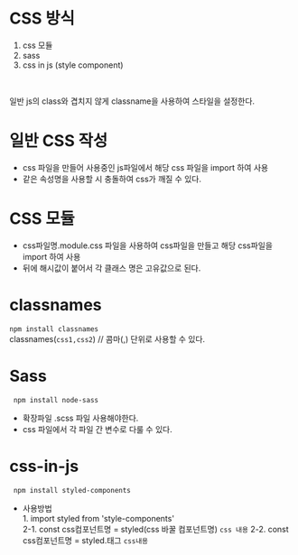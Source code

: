 # CSS 방식
1. css 모듈 
2. sass
3. css in js (style component)

<br/>

일반 js의 class와 겹치지 않게 classname을 사용하여 스타일을 설정한다.

# 일반 CSS 작성
 - css 파일을 만들어 사용중인 js파일에서 해당 css 파일을 import 하여 사용
 - 같은 속성명을 사용할 시 충돌하여 css가 깨질 수 있다.

# CSS 모듈
- css파일명.module.css 파일을 사용하여 css파일을 만들고 해당 css파일을 import 하여 사용
- 뒤에 해시값이 붙어서 각 클래스 명은 고유값으로 된다.


# classnames
```npm install classnames``` <br/>
classnames(`css1,css2`) // 콤마(,) 단위로 사용할 수 있다.


# Sass
 ``` npm install node-sass```
 - 확장파일 .scss 파일 사용해야한다.
 - css 파일에서 각 파일 간 변수로 다룰 수 있다.

 # css-in-js
  ``` npm install styled-components``` 
   - 사용방법 <br/>
    1. import styled from 'style-components' <br/>
    2-1. const css컴포넌트명 = styled(css 바꿀 컴포넌트명) `css 내용`
    2-2. const css컴포넌트명 = styled.태그 `css내용`